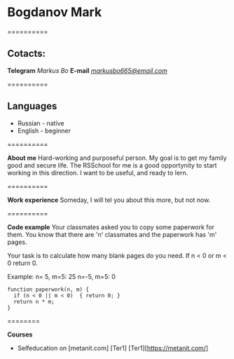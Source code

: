 # Bogdanov Mark

==========

## Cotacts: 
**Telegram** *Markus Bo*
**E-mail** *markusbo665@email.com*

==========

## Languages
* Russian - native
* English - beginner 

==========

**About me**
Hard-working and purposeful person. My goal is to get my family good and secure life.
The RSSchool for me is a good opportynity to start working in this direction.
I want to be useful, and ready to lern.

==========

**Work experience** 
Someday, I will tel you about this more, but not now.

==========

**Code example** 
Your classmates asked you to copy some paperwork for them. You know that there are 'n' classmates and the paperwork has 'm' pages.

Your task is to calculate how many blank pages do you need. If n < 0 or m < 0 return 0.

Example:
n= 5, m=5: 25
n=-5, m=5:  0

```
function paperwork(n, m) {
  if (n < 0 || m < 0)  { return 0; }
  return n * m;
}
```
========

**Courses**
* Selfeducation on [metanit.com] [Ter1]
[Ter1][https://metanit.com/]